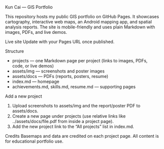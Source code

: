 Kun Cai — GIS Portfolio

This repository hosts my public GIS portfolio on GitHub Pages. It showcases cartography, interactive web maps, an Android mapping app, and spatial analysis reports. The site is mobile-friendly and uses plain Markdown with images, PDFs, and live demos.

Live site
Update with your Pages URL once published.

Structure
- projects — one Markdown page per project (links to images, PDFs, code, or live demos)
- assets/img — screenshots and poster images
- assets/docs — PDFs (reports, posters, resume)
- index.md — homepage
- achievements.md, skills.md, resume.md — supporting pages

Add a new project
1) Upload screenshots to assets/img and the report/poster PDF to assets/docs.  
2) Create a new page under projects (use relative links like ../assets/docs/file.pdf from inside a project page).  
3) Add the new project link to the “All projects” list in index.md.

Credits
Basemaps and data are credited on each project page. All content is for educational portfolio use.
